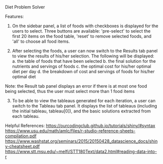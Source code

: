 Diet Problem Solver

Features:
1. On the sidebar panel, a list of foods with checkboxes is displayed for the users to select. Three buttons are available: 'pre-select' to select the first 20 items on the food table, 'reset' to remove selected foods, and 'all' to choose all food items.
   
2. After selecting the foods, a user can now switch to the Results tab panel to view the results of his/her selection. The following will be displayed:
   a. the table of foods that have been selected
   b. the final solution for the nutrients and servings of foods
   c. the optimal cost for his/her optimal diet per day
   d. the breakdown of cost and servings of foods for his/her optimal diet

Note: the Result tab panel displays an error if there is at most one food being selected, thus the user must select more than 1 food items

3. To be able to view the tableaus generated for each iteration, a user can switch to the Tableau tab panel. It displays the list of tableaus (including the initial tableau, tableau[0]), and the basic solutions extracted from each tableau.

Helpful References: 
https://ourcodingclub.github.io/tutorials/shiny/#syntax
https://www.usu.edu/math/amlc/files/r-studio-reference-sheets-compilation.pdf
https://www.washstat.org/seminars/2015/20150428_datascience_docs/shiny-cheatsheet.pdf
https://www.stt.msu.edu/~melfi/STT180Text/data2.html#reading-data-into-r
